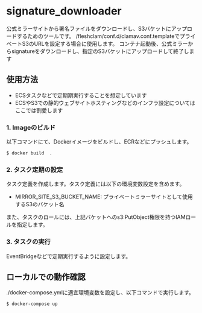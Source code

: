 # signature_downloader

公式ミラーサイトから署名ファイルをダウンロードし、S3バケットにアップロードするためのツールです。
/fleshclam/conf.d/clamav.conf.templateでプライベートS3のURLを設定する場合に使用します。
コンテナ起動後、公式ミラーからsignatureをダウンロードし、指定のS3バケットにアップロードして終了します

## 使用方法
- ECSタスクなどで定期期実行することを想定しています
- ECSやS3での静的ウェブサイトホスティングなどのインフラ設定についてはここでは割愛します

### 1. Imageのビルド
以下コマンドにて、Dockerイメージをビルドし、ECRなどにプッシュします。
```bash
$ docker build  .
```

### 2. タスク定期の設定
タスク定義を作成します。タスク定義には以下の環境変数設定を含めます。

- MIRROR_SITE_S3_BUCKET_NAME: プライベートミラーサイトとして使用するS3のバケット名

また、タスクのロールには、上記バケットへのs3:PutObject権限を持つIAMロールを指定します。

### 3. タスクの実行
EventBridgeなどで定期実行するように設定します。

## ローカルでの動作確認
./docker-compose.ymlに適宜環境変数を設定し、以下コマンドで実行します。
```bash
$ docker-compose up
```